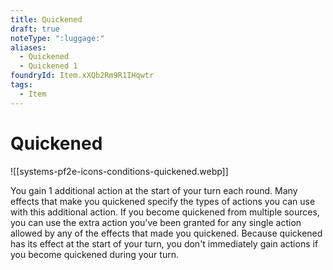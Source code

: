 ```yaml
---
title: Quickened
draft: true
noteType: ":luggage:"
aliases:
  - Quickened
  - Quickened 1
foundryId: Item.xXQb2Rm9R1IHqwtr
tags:
  - Item
---
```


# Quickened
![[systems-pf2e-icons-conditions-quickened.webp]]

You gain 1 additional action at the start of your turn each round. Many effects that make you quickened specify the types of actions you can use with this additional action. If you become quickened from multiple sources, you can use the extra action you've been granted for any single action allowed by any of the effects that made you quickened. Because quickened has its effect at the start of your turn, you don't immediately gain actions if you become quickened during your turn.

